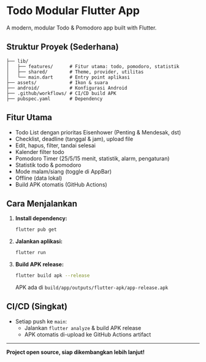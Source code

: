 
# Todo Modular Flutter App

A modern, modular Todo & Pomodoro app built with Flutter.

## Struktur Proyek (Sederhana)
```
├── lib/
│   ├── features/      # Fitur utama: todo, pomodoro, statistik
│   ├── shared/        # Theme, provider, utilitas
│   └── main.dart      # Entry point aplikasi
├── assets/            # Ikon & suara
├── android/           # Konfigurasi Android
├── .github/workflows/ # CI/CD build APK
├── pubspec.yaml       # Dependency
```

## Fitur Utama
- Todo List dengan prioritas Eisenhower (Penting & Mendesak, dst)
- Checklist, deadline (tanggal & jam), upload file
- Edit, hapus, filter, tandai selesai
- Kalender filter todo
- Pomodoro Timer (25/5/15 menit, statistik, alarm, pengaturan)
- Statistik todo & pomodoro
- Mode malam/siang (toggle di AppBar)
- Offline (data lokal)
- Build APK otomatis (GitHub Actions)

## Cara Menjalankan
1. **Install dependency:**
   ```bash
   flutter pub get
   ```
2. **Jalankan aplikasi:**
   ```bash
   flutter run
   ```
3. **Build APK release:**
   ```bash
   flutter build apk --release
   ```
   APK ada di `build/app/outputs/flutter-apk/app-release.apk`

## CI/CD (Singkat)
- Setiap push ke `main`:
  - Jalankan `flutter analyze` & build APK release
  - APK otomatis di-upload ke GitHub Actions artifact

---

**Project open source, siap dikembangkan lebih lanjut!**

